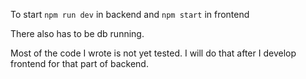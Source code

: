 To start `npm run dev` in backend and `npm start` in frontend

There also has to be db running.

Most of the code I wrote is not yet tested. I will do that after I develop frontend for that part of backend.